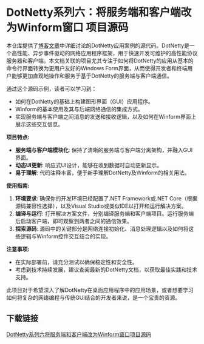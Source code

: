 # DotNetty系列六：将服务端和客户端改为Winform窗口 项目源码

本仓库提供了[博客文章](https://blog.csdn.net/qq_34719168/article/details/88849886)中详细讨论的DotNetty应用案例的源代码。DotNetty是一个高性能、异步事件驱动的网络应用程序框架，用于快速开发可维护的高性能协议服务器和客户端。本文档关联的项目尤其专注于如何将DotNetty的应用从基本的命令行界面转换为更用户友好的Windows Form界面，从而使得开发者和终端用户能够更加直观地操作和服务于基于DotNetty的服务端与客户端通信。

通过这个源码示例，读者可以学习到：
- 如何在DotNetty的基础上构建图形界面（GUI）应用程序。
- Winform的基本使用及其与后端网络通信的集成方式。
- 实现服务端与客户端之间消息的发送和接收逻辑，以及如何在Winform界面上展示这些交互信息。

**项目特点:**
- **服务端与客户端模块化**: 保持了清晰的服务端与客户端分离架构，并融入GUI界面。
- **动态UI更新**: 响应式UI设计，能够在收到数据时自动更新显示。
- **易于理解**: 代码注释丰富，便于新手理解DotNetty及Winform的相关用法。

**使用指南:**
1. **环境要求**: 确保你的开发环境已经配置了.NET Framework或.NET Core（根据源码兼容性选择），以及Visual Studio或类似IDE以打开和运行解决方案。
2. **编译与运行**: 打开解决方案文件，分别编译服务端和客户端项目。运行服务端后启动客户端，即可观察到两者之间的通信效果。
3. **探索源码**: 源码中的关键部分是网络连接初始化、消息处理逻辑以及如何将这些逻辑与Winform控件交互结合的实现。

**注意事项:**
- 在实际部署前，请充分测试以确保稳定性和安全性。
- 考虑到技术持续发展，建议查阅最新的DotNetty文档，以获取最佳实践和技术支持。

此项目对于希望深入了解DotNetty在桌面应用程序中的应用场景，或者想要学习如何将复杂的网络编程与传统GUI结合的开发者来说，是一个宝贵的资源。

## 下载链接

[DotNetty系列六将服务端和客户端改为Winform窗口项目源码](https://pan.quark.cn/s/eb5ec25e2900)